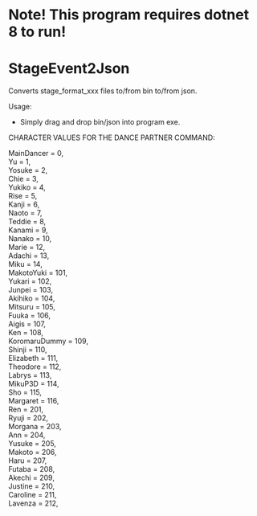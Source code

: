 # Note! This program requires dotnet 8 to run!  
# StageEvent2Json  
Converts stage_format_xxx files to/from bin to/from json.  


Usage:  
- Simply drag and drop bin/json into program exe.

CHARACTER VALUES FOR THE DANCE PARTNER COMMAND:  

  MainDancer = 0,  
  Yu = 1,  
	Yosuke = 2,  
	Chie = 3,  
	Yukiko = 4,  
	Rise = 5,  
	Kanji = 6,  
	Naoto = 7,  
	Teddie = 8,  
	Kanami = 9,  
	Nanako = 10,  
	Marie = 12,  
	Adachi = 13,  
        Miku = 14,  
	MakotoYuki = 101,  
	Yukari = 102,  
	Junpei = 103,  
	Akihiko = 104,  
	Mitsuru = 105,  
	Fuuka = 106,  
	Aigis = 107,  
	Ken = 108,  
	KoromaruDummy = 109,  
	Shinji = 110,  
	Elizabeth = 111,  
	Theodore = 112,  
	Labrys = 113,  
	MikuP3D = 114,  
	Sho = 115,  
	Margaret = 116,  
	Ren = 201,  
	Ryuji = 202,  
	Morgana = 203,  
	Ann = 204,  
	Yusuke = 205,  
	Makoto = 206,  
	Haru = 207,  
	Futaba = 208,  
	Akechi = 209,  
	Justine = 210,  
	Caroline = 211,  
	Lavenza = 212,  
